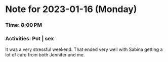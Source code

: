 # Note for 2023-01-16 (Monday)
### Time: 8:00 PM
### Activities: Pot | sex

It was a very stressful weekend. That ended very well with Sabina getting a lot of care from both Jennifer and me.
